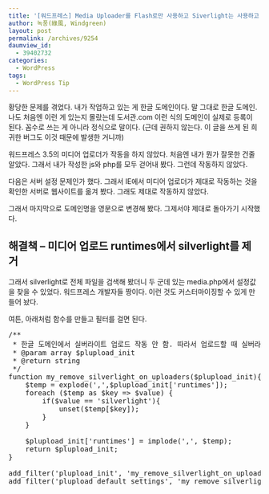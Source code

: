 ```yaml
---
title: '[워드프레스] Media Uploader를 Flash로만 사용하고 Siverlight는 사용하고 싶지 않을 때 필터'
author: 녹풍(綠風, Windgreen)
layout: post
permalink: /archives/9254
daumview_id:
  - 39402732
categories:
  - WordPress
tags:
  - WordPress Tip
---
```

황당한 문제를 겪었다. 내가 작업하고 있는 게 한글 도메인이다. 말 그대로 한글 도메인. 나도 처음엔 이런 게 있는지 몰랐는데 도서관.com 이런 식의 도메인이 실제로 등록이 된다. 꼼수로 쓰는 게 아니라 정식으로 말이다. (근데 권하지 않는다. 이 글을 쓰게 된 희귀한 버그도 이것 때문에 발생한 거니까)

워드프레스 3.5의 미디어 업로더가 작동을 하지 않았다. 처음엔 내가 뭔가 잘못한 건줄 알았다. 그래서 내가 작성한 js와 php를 모두 걷어내 봤다. 그런데 작동하지 않았다.

다음은 서버 설정 문제인가 했다. 그래서 IE에서 미디어 업로더가 제대로 작동하는 것을 확인한 서버로 웹사이트를 옮겨 봤다. 그래도 제대로 작동하지 않았다.

그래서 마지막으로 도메인명을 영문으로 변경해 봤다. 그제서야 제대로 돌아가기 시작했다.

## 해결책 &#8211; 미디어 업로드 runtimes에서 silverlight를 제거

그래서 silverlight로 전체 파일을 검색해 봤더니 두 군데 있는 media.php에서 설정값을 찾을 수 있었다. 워드프레스 개발자들 짱이다. 이런 것도 커스터마이징할 수 있게 만들어 놨다.

여튼, 아래처럼 함수를 만들고 필터를 걸면 된다.

<pre>/**
 * 한글 도메인에서 실버라이트 업로드 작동 안 함. 따라서 업로드할 때 실버라이트 업로더는 사용하지 않게 만듦.
 * @param array $plupload_init
 * @return string
 */
function my_remove_silverlight_on_uploaders($plupload_init){
	$temp = explode(',',$plupload_init['runtimes']);
	foreach ($temp as $key =&gt; $value) {
		if($value == 'silverlight'){
			unset($temp[$key]);
		}
	}

	$plupload_init['runtimes'] = implode(',', $temp);
	return $plupload_init;
}

add_filter('plupload_init', 'my_remove_silverlight_on_uploaders');
add_filter('plupload_default_settings', 'my_remove_silverlight_on_uploaders');</pre>